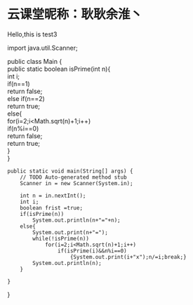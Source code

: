 # 云课堂昵称：耿耿余淮丶
Hello,this is test3

import java.util.Scanner;  
  
public class Main {  
    public static boolean isPrime(int n){  
        int i;  
        if(n==1)  
            return false;  
        else if(n==2)  
            return true;  
        else{  
            for(i=2;i<Math.sqrt(n)+1;i++)  
                if(n%i==0)  
                    return false;  
            return true;  
        }  
    }  
      
    public static void main(String[] args) {  
        // TODO Auto-generated method stub  
        Scanner in = new Scanner(System.in);  
            
        int n = in.nextInt();  
        int i;  
        boolean frist =true;  
        if(isPrime(n))  
            System.out.println(n+"="+n);  
        else{  
            System.out.print(n+"=");  
            while(!isPrime(n))  
                for(i=2;i<Math.sqrt(n)+1;i++)  
                    if(isPrime(i)&&n%i==0)  
                        {System.out.print(i+"x");n/=i;break;}  
            System.out.println(n);  
        }  
           
    }  
}
